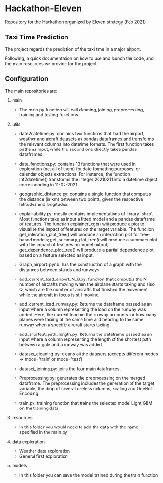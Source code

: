 # Hackathon-Eleven
 Repository for the Hackathon organized by Eleven strategy (Feb 2021)




## Taxi Time Prediction

The project regards the prediction of the taxi time in a major airport.

Following, a quick documentation on how to use and launch the code, and the main resources we provide for the project.




## Configuration

The main repositories are:

1. main

    * The main.py function will call cleaning, joining, preprocessing, training and testing functions.

2. utils

    * date2datetime.py: contains two functions that load the airport, weather and
      aicraft datasets as pandas dataframes and transforms the relevant columns into
      datetime formats. The first function takes paths as input, while the second
      one directly takes pandas dataframes.
    * date_functions.py: contains 13 functions that were used in exploration (not
      all of them) for date formatting purposes, or calendar objects extractions.
      For instance, the function int2datetime() transforms the integer 20210211 into
      a datetime object corresponding to 11-02-2021.
    * geographic_distance.py: contains a single function that computes the distance
      (in km) between two points, given the respective latitudes and longitudes.
    * explainability.py: mostly contains implementations of library 'shap'. Most
      functions take as input a fitted model and a pandas dataframe of features.
      The function explainer_xgb() will produce a plot to visualise the impact of
      features on the target variable. The function get_interation_plot_tree()
      will produce an interaction plot for tree-based models;  get_summary_plot_tree()
      will produce a summary plot with the impact of features on model output;
      get_dependence_plot_tree() will produce a partial dependence plot based on
      a feature selected as input.
    * Graph_airport.ipynb: has the construction of a graph with the distances between stands and runways
    * add_current_load_airport_N_Q.py: function that computes the N number of aircrafts moving 
        when the airplane starts taxing and also Q, which are 
        the number of aircrafts that finished the movement while 
        the aircraft in focus is still moving.
    * add_current_load_runway.py: Returns the dataframe passed as an input where
        a column representing the load on the runway was added.
        Here, the current load on the runway accounts for how many
        planes were taxiing at the same time and heading to the same
        runway when a specific aircraft starts taxiing.
    * add_shortest_path_length.py: Returns the dataframe passed as an input where
        a column representing the length of the shortest path between a gate and a runway was added.
    * dataset_cleaning.py: cleans all the datasets (accepts different modes -> mode='train' or mode='test')
    * dataset_joining.py: joins the four main dataframes.
    * Preprocessing.py: generates the preprocessing on the merged dataframe. The preprocessing includes the generation of the target   variable, the drop of several useless columns, scaling and OneHot Encoding.

    * train.py: training function that trains the selected model Light GBM on the training data.
    

3. resources
    * In this folder you would need to add the data with the name specified in the main.py
  
4. data exploration
    * Weather data exploration
    * General first exploration

5. models
    * In this folder you can save the model trained during the train function
